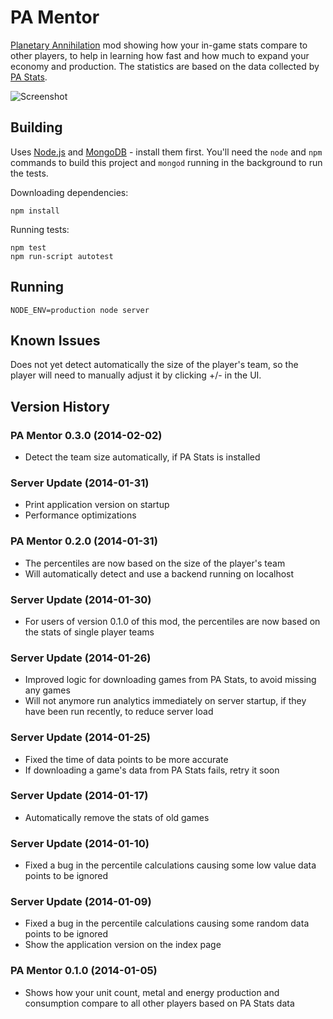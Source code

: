 
PA Mentor
=========

[Planetary Annihilation](http://www.uberent.com/pa/) mod showing how your
in-game stats compare to other players, to help in learning how fast and
how much to expand your economy and production. The statistics are based on
the data collected by [PA Stats](http://www.nanodesu.info/pastats/).

![Screenshot](http://i.imgur.com/Mam85Cd.png)


Building
--------

Uses [Node.js](http://nodejs.org/) and [MongoDB](http://www.mongodb.org/) -
install them first. You'll need the `node` and `npm` commands to build this
project and `mongod` running in the background to run the tests.

Downloading dependencies:

    npm install

Running tests:

    npm test
    npm run-script autotest


Running
-------

    NODE_ENV=production node server


Known Issues
------------

Does not yet detect automatically the size of the player's team, so the
player will need to manually adjust it by clicking +/- in the UI.


Version History
---------------

### PA Mentor 0.3.0 (2014-02-02)

- Detect the team size automatically, if PA Stats is installed

### Server Update (2014-01-31)

- Print application version on startup
- Performance optimizations

### PA Mentor 0.2.0 (2014-01-31)

- The percentiles are now based on the size of the player's team
- Will automatically detect and use a backend running on localhost

### Server Update (2014-01-30)

- For users of version 0.1.0 of this mod, the percentiles are now based on
the stats of single player teams

### Server Update (2014-01-26)

- Improved logic for downloading games from PA Stats, to avoid missing any
games
- Will not anymore run analytics immediately on server startup, if they
have been run recently, to reduce server load

### Server Update (2014-01-25)

- Fixed the time of data points to be more accurate
- If downloading a game's data from PA Stats fails, retry it soon

### Server Update (2014-01-17)

- Automatically remove the stats of old games

### Server Update (2014-01-10)

- Fixed a bug in the percentile calculations causing some low value data
points to be ignored

### Server Update (2014-01-09)

- Fixed a bug in the percentile calculations causing some random data
points to be ignored
- Show the application version on the index page

### PA Mentor 0.1.0 (2014-01-05)

- Shows how your unit count, metal and energy production and consumption
compare to all other players based on PA Stats data
